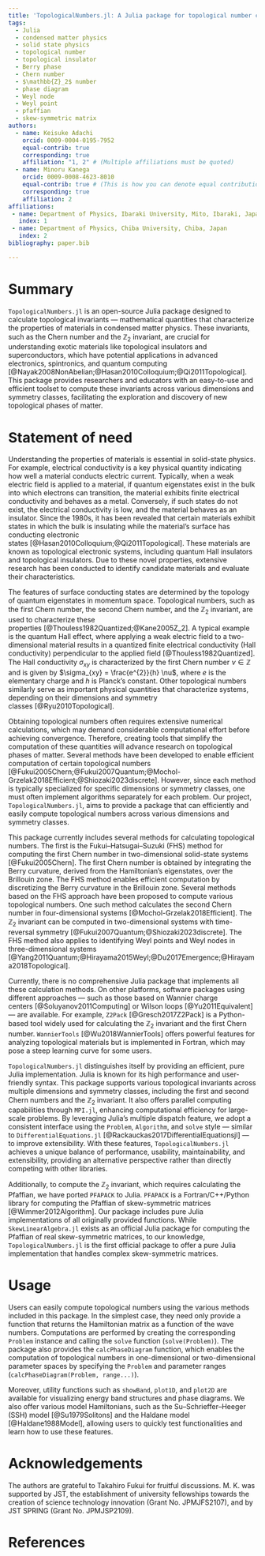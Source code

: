 ```yaml
---
title: 'TopologicalNumbers.jl: A Julia package for topological number computation'
tags:
  - Julia
  - condensed matter physics
  - solid state physics
  - topological number
  - topological insulator
  - Berry phase
  - Chern number
  - $\mathbb{Z}_2$ number
  - phase diagram
  - Weyl node
  - Weyl point
  - pfaffian
  - skew-symmetric matrix
authors:
  - name: Keisuke Adachi
    orcid: 0009-0004-0195-7952
    equal-contrib: true
    corresponding: true
    affiliation: "1, 2" # (Multiple affiliations must be quoted)
  - name: Minoru Kanega
    orcid: 0009-0008-4623-8010
    equal-contrib: true # (This is how you can denote equal contributions between multiple authors)
    corresponding: true
    affiliation: 2
affiliations:
 - name: Department of Physics, Ibaraki University, Mito, Ibaraki, Japan
   index: 1
 - name: Department of Physics, Chiba University, Chiba, Japan
   index: 2
bibliography: paper.bib

---
```



# Summary

`TopologicalNumbers.jl` is an open-source Julia package designed to calculate topological invariants — mathematical quantities that characterize the properties of materials in condensed matter physics. 
These invariants, such as the Chern number and the $\mathbb{Z}_2$ invariant, are crucial for understanding exotic materials like topological insulators and superconductors, which have potential applications in advanced electronics, spintronics, and quantum computing [@Nayak2008NonAbelian;@Hasan2010Colloquium;@Qi2011Topological]. 
This package provides researchers and educators with an easy-to-use and efficient toolset to compute these invariants across various dimensions and symmetry classes, facilitating the exploration and discovery of new topological phases of matter.


# Statement of need

Understanding the properties of materials is essential in solid-state physics. 
For example, electrical conductivity is a key physical quantity indicating how well a material conducts electric current. 
Typically, when a weak electric field is applied to a material, if quantum eigenstates exist in the bulk into which electrons can transition, the material exhibits finite electrical conductivity and behaves as a metal.
Conversely, if such states do not exist, the electrical conductivity is low, and the material behaves as an insulator.
Since the 1980s, it has been revealed that certain materials exhibit states in which the bulk is insulating while the material’s surface has conducting electronic states [@Hasan2010Colloquium;@Qi2011Topological]. 
These materials are known as topological electronic systems, including quantum Hall insulators and topological insulators. 
Due to these novel properties, extensive research has been conducted to identify candidate materials and evaluate their characteristics.


The features of surface conducting states are determined by the topology of quantum eigenstates in momentum space. 
Topological numbers, such as the first Chern number, the second Chern number, and the $\mathbb{Z}_2$ invariant, are used to characterize these properties [@Thouless1982Quantized;@Kane2005Z_2]. 
A typical example is the quantum Hall effect, where applying a weak electric field to a two-dimensional material results in a quantized finite electrical conductivity (Hall conductivity) perpendicular to the applied field [@Thouless1982Quantized]. 
The Hall conductivity $\sigma_{xy}$ is characterized by the first Chern number $\nu \in \mathbb{Z}$ and is given by $\sigma_{xy} = \frac{e^{2}}{h} \nu$, where $e$ is the elementary charge and $h$ is Planck’s constant. 
Other topological numbers similarly serve as important physical quantities that characterize systems, depending on their dimensions and symmetry classes [@Ryu2010Topological].


Obtaining topological numbers often requires extensive numerical calculations, which may demand considerable computational effort before achieving convergence. 
Therefore, creating tools that simplify the computation of these quantities will advance research on topological phases of matter. 
Several methods have been developed to enable efficient computation of certain topological numbers [@Fukui2005Chern;@Fukui2007Quantum;@Mochol-Grzelak2018Efficient;@Shiozaki2023discrete]. 
However, since each method is typically specialized for specific dimensions or symmetry classes, one must often implement algorithms separately for each problem. 
Our project, `TopologicalNumbers.jl`, aims to provide a package that can efficiently and easily compute topological numbers across various dimensions and symmetry classes.


This package currently includes several methods for calculating topological numbers. 
The first is the Fukui–Hatsugai–Suzuki (FHS) method for computing the first Chern number in two-dimensional solid-state systems [@Fukui2005Chern]. 
The first Chern number is obtained by integrating the Berry curvature, derived from the Hamiltonian’s eigenstates, over the Brillouin zone. 
The FHS method enables efficient computation by discretizing the Berry curvature in the Brillouin zone. 
Several methods based on the FHS approach have been proposed to compute various topological numbers.
One such method calculates the second Chern number in four-dimensional systems [@Mochol-Grzelak2018Efficient]. 
The $\mathbb{Z}_2$ invariant can be computed in two-dimensional systems with time-reversal symmetry [@Fukui2007Quantum;@Shiozaki2023discrete]. 
The FHS method also applies to identifying Weyl points and Weyl nodes in three-dimensional systems [@Yang2011Quantum;@Hirayama2015Weyl;@Du2017Emergence;@Hirayama2018Topological].


Currently, there is no comprehensive Julia package that implements all these calculation methods. 
On other platforms, software packages using different approaches — such as those based on Wannier charge centers [@Soluyanov2011Computing] or Wilson loops [@Yu2011Equivalent] — are available. 
For example, `Z2Pack` [@Gresch2017Z2Pack] is a Python-based tool widely used for calculating the $\mathbb{Z}_2$ invariant and the first Chern number. 
`WannierTools` [@Wu2018WannierTools] offers powerful features for analyzing topological materials but is implemented in Fortran, which may pose a steep learning curve for some users.


`TopologicalNumbers.jl` distinguishes itself by providing an efficient, pure Julia implementation. Julia is known for its high performance and user-friendly syntax. 
This package supports various topological invariants across multiple dimensions and symmetry classes, including the first and second Chern numbers and the $\mathbb{Z}_2$ invariant. 
It also offers parallel computing capabilities through `MPI.jl`, enhancing computational efficiency for large-scale problems. 
By leveraging Julia’s multiple dispatch feature, we adopt a consistent interface using the `Problem`, `Algorithm`, and `solve` style — similar to `DifferentialEquations.jl` [@Rackauckas2017DifferentialEquationsjl] — to improve extensibility. 
With these features, `TopologicalNumbers.jl` achieves a unique balance of performance, usability, maintainability, and extensibility, providing an alternative perspective rather than directly competing with other libraries.


Additionally, to compute the $\mathbb{Z}_2$ invariant, which requires calculating the Pfaffian, we have ported `PFAPACK` to Julia. 
`PFAPACK` is a Fortran/C++/Python library for computing the Pfaffian of skew-symmetric matrices [@Wimmer2012Algorithm].
Our package includes pure Julia implementations of all originally provided functions. 
While `SkewLinearAlgebra.jl` exists as an official Julia package for computing the Pfaffian of real skew-symmetric matrices, to our knowledge, `TopologicalNumbers.jl` is the first official package to offer a pure Julia implementation that handles complex skew-symmetric matrices. 


# Usage

Users can easily compute topological numbers using the various methods included in this package.
In the simplest case, they need only provide a function that returns the Hamiltonian matrix as a function of the wave numbers. 
Computations are performed by creating the corresponding `Problem` instance and calling the `solve` function (`solve(Problem)`). 
The package also provides the `calcPhaseDiagram` function, which enables the computation of topological numbers in one-dimensional or two-dimensional parameter spaces by specifying the `Problem` and parameter ranges (`calcPhaseDiagram(Problem, range...)`).


Moreover, utility functions such as `showBand`, `plot1D`, and `plot2D` are available for visualizing energy band structures and phase diagrams. 
We also offer various model Hamiltonians, such as the Su–Schrieffer–Heeger (SSH) model [@Su1979Solitons] and the Haldane model [@Haldane1988Model], allowing users to quickly test functionalities and learn how to use these features.


# Acknowledgements
The authors are grateful to Takahiro Fukui for fruitful discussions. 
M. K. was supported by JST, the establishment of university fellowships towards the creation of science technology innovation (Grant No. JPMJFS2107), and by JST SPRING (Grant No. JPMJSP2109).


# References
